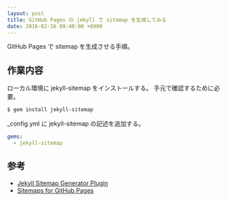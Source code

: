 ```yaml
---
layout: post
title: GitHub Pages の jekyll で sitemap を生成してみる
date: 2016-02-16 09:40:00 +0900
---
```

GitHub Pages で sitemap を生成させる手順。

## 作業内容

ローカル環境に jekyll-sitemap をインストールする。
手元で確認するために必要。

```sh
$ gem install jekyll-sitemap
```

_config.yml に jekyll-sitemap の記述を追加する。

```yml
gems:
  - jekyll-sitemap
```

## 参考
+ [Jekyll Sitemap Generator Plugin](https://github.com/jekyll/jekyll-sitemap)
+ [Sitemaps for GitHub Pages](https://help.github.com/articles/sitemaps-for-github-pages/)

